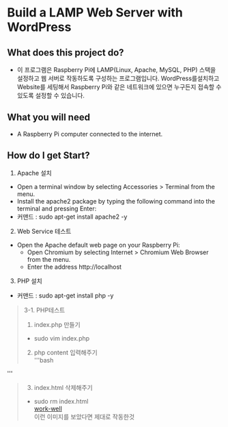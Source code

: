 # Build a LAMP Web Server with WordPress

## What does this project do?
* 이 프로그램은 Raspberry Pi에 LAMP(Linux, Apache, MySQL, PHP) 스택을 설정하고 웹 서버로 작동하도록 구성하는 프로그램입니다. WordPress를설치하고 Website를 세팅해서 Raspberry Pi와 같은 네트워크에 있으면 누구든지 접속할 수 있도록 설정할 수 있습니다. 

## What you will need
* A Raspberry Pi computer connected to the internet.

## How do I get Start?
1. Apache 설치  
* Open a terminal window by selecting Accessories > Terminal from the menu.  
* Install the apache2 package by typing the following command into the terminal and pressing Enter:  
* 커맨드 : sudo apt-get install apache2 -y

2. Web Service 테스트  
* Open the Apache default web page on your Raspberry Pi:  
	* Open Chromium by selecting Internet > Chromium Web Browser from the menu.  
	* Enter the address http://localhost

3. PHP 설치  
* 커맨드 : sudo apt-get install php -y  
>3-1. PHP테스트  
>1. index.php 만들기  
>* sudo vim index.php
>2. php content 입력해주기  
'''bash
 <?php echo "hello world"; ?>
'''  
>3. index.html 삭제해주기  
>* sudo rm index.html  
[work-well](https://projects-static.raspberrypi.org/projects/lamp-web-server-with-wordpress/40bbe4fdff0772fc22e960571225292240b37910/en/images/apache-hello-world.png)  
> 이런 이미지를 보았다면 제대로 작동한것
